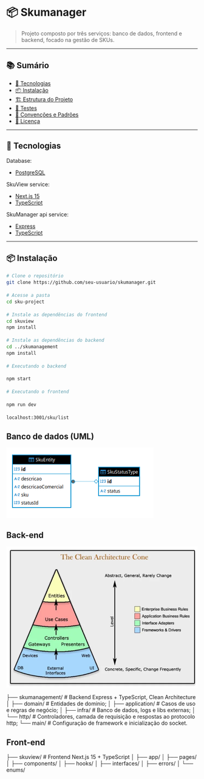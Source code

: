 # 📦 Skumanager

> Projeto composto por três serviços: banco de dados, frontend e backend, focado na gestão de SKUs.

---

## 📚 Sumário

- [🚀 Tecnologias](#-tecnologias)
- [📦 Instalação](#-instalação)
- [🏗️ Estrutura do Projeto](#️-estrutura-do-projeto)
- [🧪 Testes](#-testes)
- [📁 Convenções e Padrões](#-convenções-e-padrões)
- [📝 Licença](#-licença)

---

## 🚀 Tecnologias

Database: 
- [PostgreSQL](https://www.postgresql.org/)

SkuView service:
- [Next.js 15](https://nextjs.org/)
- [TypeScript](https://www.typescriptlang.org/)

SkuManager api service:
- [Express](https://expressjs.com/)
- [TypeScript](https://www.typescriptlang.org/)
---

## 📦 Instalação

```bash
# Clone o repositório
git clone https://github.com/seu-usuario/skumanager.git

# Acesse a pasta
cd sku-project

# Instale as dependências do frontend
cd skuview
npm install

# Instale as dependências do backend
cd ../skumanagement
npm install

# Executando o backend

npm start

# Executando o frontend

npm run dev

localhost:3001/sku/list
```

## Banco de dados (UML)

![imagem em diagrama uml das tabelas do banco](image.png)

## Back-end

![imagem de cone em diagrama clean arch representando as camadas do back-end](image-1.png)

├── skumanagement/        # Backend Express + TypeScript, Clean Architecture
│   ├── domain/           # Entidades de dominio;
│   ├── application/      # Casos de uso e regras de negócio;
│   ├── infra/            # Banco de dados, logs e libs externas;
│   └── http/             # Controladores, camada de requisição e respostas ao protocolo http;
    └── main/             # Configuração de framework e inicialização do socket.

## Front-end

├── skuview/              # Frontend Next.js 15 + TypeScript
│   ├── app/
│   ├── pages/
│   ├── components/
│   ├── hooks/
│   ├── interfaces/
│   ├── errors/
│   └── enums/
